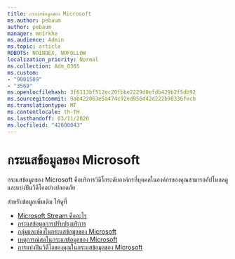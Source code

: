 ```yaml
---
title: กระแสข้อมูลของ Microsoft
ms.author: pebaum
author: pebaum
manager: mnirkhe
ms.audience: Admin
ms.topic: article
ROBOTS: NOINDEX, NOFOLLOW
localization_priority: Normal
ms.collection: Adm_O365
ms.custom:
- "9001509"
- "3569"
ms.openlocfilehash: 3f6113bf512ec20fbbe2229d0efdb429b2f5db92
ms.sourcegitcommit: 9ab422063e5a474c92ed956d42d222b90336fecb
ms.translationtype: MT
ms.contentlocale: th-TH
ms.lasthandoff: 03/11/2020
ms.locfileid: "42600043"
---
```

# <a name="microsoft-stream"></a>กระแสข้อมูลของ Microsoft

กระแสข้อมูลของ Microsoft คือบริการวิดีโอระดับองค์กรที่บุคคลในองค์กรของคุณสามารถอัปโหลดดูและแบ่งปันวิดีโออย่างปลอดภัย 

สำหรับข้อมูลเพิ่มเติม ให้ดูที่

- [Microsoft Stream คืออะไร](https://docs.microsoft.com/stream/overview)
- [กระแสข้อมูลการปรับปรุงบริการ](https://techcommunity.microsoft.com/t5/microsoft-stream-service-updates/bd-p/StreamAnnouncements)
- [กลุ่มและช่องในกระแสข้อมูลของ Microsoft](https://docs.microsoft.com/stream/groups-channels-organization)
- [เหตุการณ์สดในกระแสข้อมูลของ Microsoft](https://docs.microsoft.com/stream/live-event-overview)
- [การแบ่งปันวิดีโอของคุณในกระแสข้อมูลของ Microsoft](https://docs.microsoft.com/stream/portal-share-video)